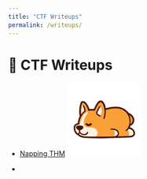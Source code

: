 ```yaml
---
title: "CTF Writeups"
permalink: /writeups/
---
```


# 🧩 CTF Writeups
- [Napping THM](./thm_napping.md)
![Napping THM Preview](./images/napping_main.png)


- 
